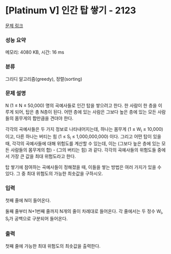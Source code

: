 # [Platinum V] 인간 탑 쌓기 - 2123 

[문제 링크](https://www.acmicpc.net/problem/2123) 

### 성능 요약

메모리: 4080 KB, 시간: 16 ms

### 분류

그리디 알고리즘(greedy), 정렬(sorting)

### 문제 설명

<p>N (1 ≤ N ≤ 50,000) 명의 곡예사들로 인간 탑을 쌓으려고 한다. 한 사람이 한 층을 이루게 되어, 탑은 총 N층이 된다. 어떤 층에 있는 사람은 그보다 높은 층에 있는 모든 사람들의 몸무게의 합만큼을 견뎌야 한다.</p>

<p>각각의 곡예사들은 두 가지 정보로 나타내어지는데, 하나는 몸무게 (1 ≤ W<sub>i</sub> ≤ 10,000) 이고, 다른 하나는 버티는 힘 (1 ≤ S<sub>i</sub> ≤ 1,000,000,000) 이다. 그리고 어떤 탑이 있을 때, 각각의 곡예사들에 대해 위험도를 계산할 수 있는데, 이는 (그보다 높은 층에 있는 모든 사람들의 몸무게의 합) - (그의 버티는 힘) 과 같다. 각각의 곡예사들의 위험도들 중에서 가장 큰 값을 최대 위험도라고 한다.</p>

<p>탑 쌓기에 참여하는 곡예사들이 정해졌을 때, 이들을 쌓는 방법은 여러 가지가 있을 수 있다. 그 중 최대 위험도의 가능한 최솟값을 구하시오.</p>

### 입력 

 <p>첫째 줄에 N이 들어온다.</p>

<p>둘째 줄부터 N+1번째 줄까지 N개의 줄이 차례대로 들어온다. 각 줄에서는 두 정수 W<sub>i</sub>, S<sub>i</sub>가 공백으로 구분되어 들어온다.</p>

### 출력 

 <p>첫째 줄에 가능한 최대 위험도의 최솟값을 출력한다.</p>

